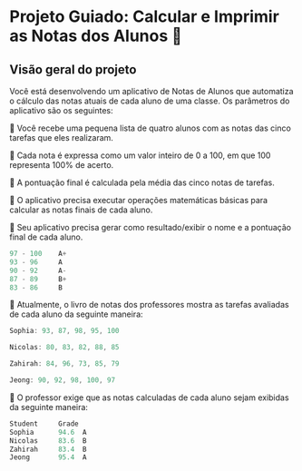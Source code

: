 # Projeto Guiado: Calcular e Imprimir as Notas dos Alunos :dart: 


## Visão geral do projeto

Você está desenvolvendo um aplicativo de Notas de Alunos que automatiza o cálculo das notas atuais de cada aluno de uma classe. Os parâmetros do aplicativo são os seguintes:

:pushpin: Você recebe uma pequena lista de quatro alunos com as notas das cinco tarefas que eles realizaram.

:pushpin: Cada nota é expressa como um valor inteiro de 0 a 100, em que 100 representa 100% de acerto.

:pushpin: A pontuação final é calculada pela média das cinco notas de tarefas.

:pushpin: O aplicativo precisa executar operações matemáticas básicas para calcular as notas finais de cada aluno.

:pushpin: Seu aplicativo precisa gerar como resultado/exibir o nome e a pontuação final de cada aluno.

```csharp
97 - 100    A+
93 - 96     A
90 - 92     A-
87 - 89     B+
83 - 86     B
```


:pushpin: Atualmente, o livro de notas dos professores mostra as tarefas avaliadas de cada aluno da seguinte maneira:

```csharp
Sophia: 93, 87, 98, 95, 100

Nicolas: 80, 83, 82, 88, 85

Zahirah: 84, 96, 73, 85, 79

Jeong: 90, 92, 98, 100, 97
```

:pushpin: O professor exige que as notas calculadas de cada aluno sejam exibidas da seguinte maneira:

```csharp
Student     Grade
Sophia      94.6  A
Nicolas     83.6  B
Zahirah     83.4  B
Jeong       95.4  A
```
